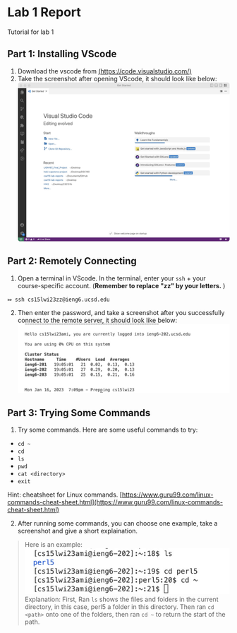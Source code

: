 # Lab 1 Report

Tutorial for lab 1


## Part 1: Installing VScode
1. Download the vscode from [(https://code.visualstudio.com/)](https://code.visualstudio.com/)
2. Take the screenshot after opening VScode, it should look like below: 
![Image](vscode.jpg)

## Part 2: Remotely Connecting
1. Open a terminal in VScode. In the terminal, enter your `ssh` + your course-specific account. (**Remember to replace "zz" by your letters.** )
```
⤇ ssh cs15lwi23zz@ieng6.ucsd.edu 
```  


2. Then enter the password, and take a screenshot after you successfully connect to the remote server, it should look like below: \
![Image](remote_server.jpg)


## Part 3: Trying Some Commands
1. Try some commands. Here are some useful commands to try: 

*  `cd ~`
*  `cd`
*  `ls`
*  `pwd`
*  `cat <directory>`
*  `exit`

Hint: cheatsheet for Linux commands. [https://www.guru99.com/linux-commands-cheat-sheet.html](https://www.guru99.com/linux-commands-cheat-sheet.html)

2. After running some commands, you can choose one example, take a screenshot and give a short explaination. 

> Here is an example: \
> ![Image](command_example.jpg) \
> Explanation: First, Ran `ls` shows the files and folders in the current directory, in this case, perl5 a folder in this directory. Then ran `cd <path>` onto one of the folders, then ran `cd ~` to return the start of the path.  

